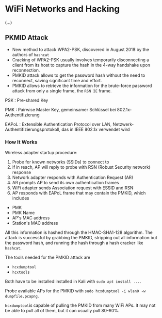 # WiFi Networks and Hacking #

(...)

## PKMID Attack
- New method to attack WPA2-PSK, discovered in August 2018 by the authors of `hashcat`
- Cracking of WPA2-PSK usually involves temporarily disconnecting a client from
  its host to capture the hash in the 4-way handshake upon reconnection.
- PMKID attack allows to get the password hash without the need to reconnect,
  saving significant time and effort.
- PMKID allows to retrieve the information for the brute-force password attack
  from only a single frame, the `RSN IE` frame.

PSK
  : Pre-shared Key

PMK
  : Pairwise Master Key, gemeinsamer Schlüssel bei 802.1x-Authentifizierung

EAPoL
  : Extensible Authentication Protocol over LAN,
  Netzwerk-Authentifizierungsprotokoll, das in IEEE 802.1x verwendet wird
    

### How It Works
Wireless adapter startup procedure:
1. Probe for known networks (SSIDs) to connect to
2. If in reach, AP will reply to probe with RSN (Robust Security network) response
3. Network adapter responds with Authentication Request (AR)
4. AR prompts AP to send its own authentication frames
5. WiFi adapter sends Association request with ESSID and RSN
6. AP responds with EAPoL frame that may contain the PMKID, which includes
  - PMK
  - PMK Name
  - AP's MAC address
  - Station's MAC address

All this information is hashed through the HMAC-SHA1-128 algorithm. The attack
is successful by grabbing the PMKID, stripping out all information but the
password hash, and running the hash through a hash cracker like `hashcat`.

The tools needed for the PMKID attack are
- `hcxdumptool`
- `hcxtools`

Both have to be installed installed in Kali with `sudo apt install ...`.

Probe available APs for the PMKID with `sudo hcxdumptool -i wlan0 -w
dumpfile.pcapng`.

`hcxdumptool`is capable of pulling the PMKID from many WiFi APs. It may not be
able to pull all of them, but it can usually pull 80-90%.

